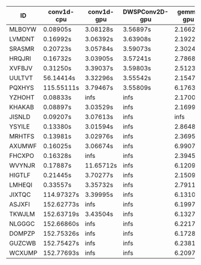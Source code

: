 |ID|conv1d-cpu|conv1d-gpu|DWSPConv2D-gpu|gemm-gpu|avg|
|-|-|-|-|-|-|
|MLBOYW|0.08905s|3.08128s|3.56897s|2.16625s|2.22639s|
|LVMDNT|0.16992s|3.06392s|3.63908s|2.19220s|2.26628s|
|SRASMR|0.20723s|3.05784s|3.59073s|2.30248s|2.28957s|
|HRQJRI|0.16732s|3.03905s|3.57241s|2.78689s|2.39142s|
|XVFBJV|0.31250s|3.39037s|3.59803s|2.51236s|2.45332s|
|UULTVT|56.14414s|3.32296s|3.55542s|2.15473s|16.29431s|
|PQXHYS|115.55111s|3.79467s|3.55809s|6.17636s|32.27006s|
|YZHOHT|0.08833s|infs|infs|2.17003s|infs|
|KHAKAB|0.08897s|3.03529s|infs|2.16992s|infs|
|JISNLD|0.09207s|3.07613s|infs|infs|infs|
|YSYILE|0.13380s|3.01594s|infs|2.86485s|infs|
|MRHTFS|0.13981s|3.02976s|infs|2.36951s|infs|
|AXUMWF|0.16025s|3.06674s|infs|6.99076s|infs|
|FHCXPO|0.16328s|infs|infs|2.39451s|infs|
|WVYNJR|0.17887s|11.65712s|infs|6.12097s|infs|
|HIGTLF|0.21445s|3.70277s|infs|2.15099s|infs|
|LMHEQI|0.33557s|3.35732s|infs|2.79118s|infs|
|JIXTQC|114.97327s|3.39995s|infs|6.13106s|infs|
|ASJXFI|152.62773s|infs|infs|6.19973s|infs|
|TKWJLM|152.63719s|3.43504s|infs|6.13278s|infs|
|NLGGGC|152.66860s|infs|infs|6.22173s|infs|
|DOMPZP|152.75326s|infs|infs|6.17281s|infs|
|GUZCWB|152.75427s|infs|infs|6.23819s|infs|
|WCXUMP|152.77693s|infs|infs|6.20979s|infs|
